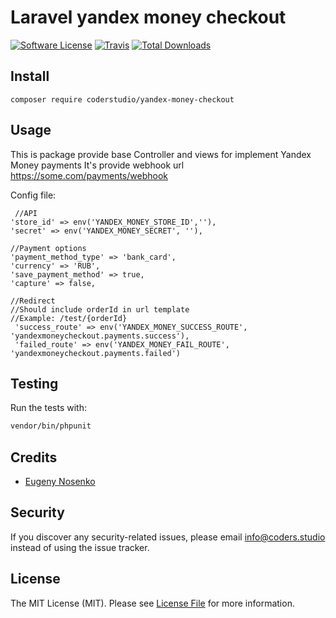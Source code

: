 # Laravel yandex money checkout

[![Software License](https://img.shields.io/badge/license-MIT-brightgreen.svg?style=flat-square)](LICENSE.md)
[![Travis](https://img.shields.io/travis/codersStudio/yandex-money-checkout.svg?style=flat-square)]()
[![Total Downloads](https://img.shields.io/packagist/dt/codersStudio/yandex-money-checkout.svg?style=flat-square)](https://packagist.org/packages/codersStudio/yandex-money-checkout)

## Install
`composer require coderstudio/yandex-money-checkout`

## Usage
This is package provide base Controller and views for implement Yandex Money payments
It's provide webhook url https://some.com/payments/webhook

Config file:

     //API
    'store_id' => env('YANDEX_MONEY_STORE_ID',''),
    'secret' => env('YANDEX_MONEY_SECRET', ''),

    //Payment options
    'payment_method_type' => 'bank_card',
    'currency' => 'RUB',
    'save_payment_method' => true,
    'capture' => false,

    //Redirect
    //Should include orderId in url template
    //Example: /test/{orderId}
     'success_route' => env('YANDEX_MONEY_SUCCESS_ROUTE', 'yandexmoneycheckout.payments.success'),
     'failed_route' => env('YANDEX_MONEY_FAIL_ROUTE', 'yandexmoneycheckout.payments.failed')


## Testing
Run the tests with:

``` bash
vendor/bin/phpunit
```

## Credits

- [Eugeny Nosenko](https://github.com/imjonos)

## Security
If you discover any security-related issues, please email info@coders.studio instead of using the issue tracker.

## License
The MIT License (MIT). Please see [License File](/LICENSE.md) for more information.
